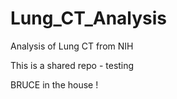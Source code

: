 # Lung_CT_Analysis
Analysis of Lung CT from NIH

This is a shared repo - testing

BRUCE in the house !
